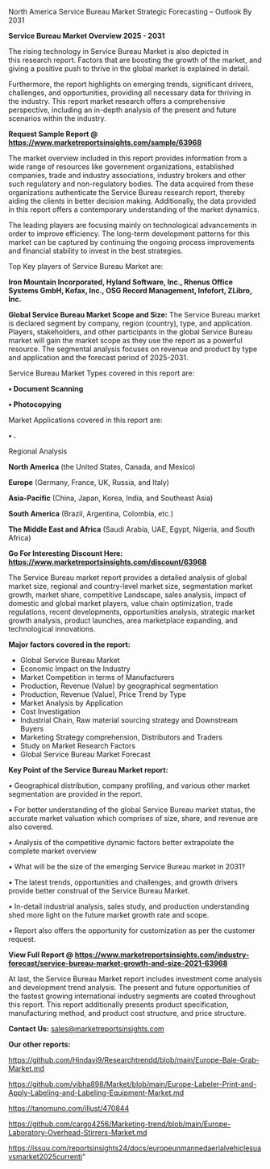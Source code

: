  North America Service Bureau Market Strategic Forecasting – Outlook By 2031

<Strong> Service Bureau Market Overview 2025 - 2031</strong>

The rising technology in Service Bureau Market is also depicted in this research report. Factors that are boosting the growth of the market, and giving a positive push to thrive in the global market is explained in detail.

Furthermore, the report highlights on emerging trends, significant drivers, challenges, and opportunities, providing all necessary data for thriving in the industry. This report market research offers a comprehensive perspective, including an in-depth analysis of the present and future scenarios within the industry.

<strong>Request Sample Report @ <a href=https://www.marketreportsinsights.com/sample/63968>https://www.marketreportsinsights.com/sample/63968</a></strong>

The market overview included in this report provides information from a wide range of resources like government organizations, established companies, trade and industry associations, industry brokers and other such regulatory and non-regulatory bodies. The data acquired from these organizations authenticate the Service Bureau research report, thereby aiding the clients in better decision making. Additionally, the data provided in this report offers a contemporary understanding of the market dynamics.

The leading players are focusing mainly on technological advancements in order to improve efficiency. The long-term development patterns for this market can be captured by continuing the ongoing process improvements and financial stability to invest in the best strategies.

Top Key players of Service Bureau Market are:

<strong>Iron Mountain Incorporated, Hyland Software, Inc., Rhenus Office Systems GmbH, Kofax, Inc., OSG Record Management, Infofort, ZLibro, Inc.</strong>

<strong><b>Global Service Bureau Market Scope and Size:</b></strong>
The Service Bureau market is declared segment by company, region (country), type, and application. Players, stakeholders, and other participants in the global Service Bureau market will gain the market scope as they use the report as a powerful resource. The segmental analysis focuses on revenue and product by type and application and the forecast period of 2025-2031.

Service Bureau Market Types covered in this report are:

<strong>• Document Scanning

• Photocopying</strong>

Market Applications covered in this report are:

<strong>• .</strong> 

Regional Analysis

<strong>North America</strong> (the United States, Canada, and Mexico)

<strong>Europe</strong> (Germany, France, UK, Russia, and Italy)

<strong>Asia-Pacific</strong> (China, Japan, Korea, India, and Southeast Asia)

<strong>South America</strong> (Brazil, Argentina, Colombia, etc.)

<strong>The Middle East and Africa</strong> (Saudi Arabia, UAE, Egypt, Nigeria, and South Africa)

<strong>Go For Interesting Discount Here: <a href=https://www.marketreportsinsights.com/discount/63968>https://www.marketreportsinsights.com/discount/63968</a></strong>

The Service Bureau market report provides a detailed analysis of global market size, regional and country-level market size, segmentation market growth, market share, competitive Landscape, sales analysis, impact of domestic and global market players, value chain optimization, trade regulations, recent developments, opportunities analysis, strategic market growth analysis, product launches, area marketplace expanding, and technological innovations.

<strong><b>Major factors covered in the report:</b></strong>
<ul>
  <li>Global Service Bureau Market </li>
  <li>Economic Impact on the Industry</li>
  <li>Market Competition in terms of Manufacturers</li>
  <li>Production, Revenue (Value) by geographical segmentation</li>
  <li>Production, Revenue (Value), Price Trend by Type</li>
  <li>Market Analysis by Application</li>
  <li>Cost Investigation</li>
  <li>Industrial Chain, Raw material sourcing strategy and Downstream Buyers</li>
  <li>Marketing Strategy comprehension, Distributors and Traders</li>
  <li>Study on Market Research Factors</li>
  <li>Global Service Bureau Market Forecast</li>
</ul>

<strong><b>Key Point of the Service Bureau Market report:</b></strong>

• Geographical distribution, company profiling, and various other market segmentation are provided in the report.

• For better understanding of the global Service Bureau market status, the accurate market valuation which comprises of size, share, and revenue are also covered.

• Analysis of the competitive dynamic factors better extrapolate the complete market overview

• What will be the size of the emerging Service Bureau market in 2031?

• The latest trends, opportunities and challenges, and growth drivers provide better construal of the Service Bureau Market.

• In-detail industrial analysis, sales study, and production understanding shed more light on the future market growth rate and scope.

• Report also offers the opportunity for customization as per the customer request.

<strong><b>View Full Report @ <a href=https://www.marketreportsinsights.com/industry-forecast/service-bureau-market-growth-and-size-2021-63968>https://www.marketreportsinsights.com/industry-forecast/service-bureau-market-growth-and-size-2021-63968</a></b></strong>


At last, the Service Bureau Market report includes investment come analysis and development trend analysis. The present and future opportunities of the fastest growing international industry segments are coated throughout this report. This report additionally presents product specification, manufacturing method, and product cost structure, and price structure.

<strong>Contact Us:</strong>
sales@marketreportsinsights.com

<strong>Our other reports:</strong>

<a href=https://github.com/Hindavi9/Researchtrendd/blob/main/Europe-Bale-Grab-Market.md>https://github.com/Hindavi9/Researchtrendd/blob/main/Europe-Bale-Grab-Market.md</a>

<a href=https://github.com/vibha898/Market/blob/main/Europe-Labeler-Print-and-Apply-Labeling-and-Labeling-Equipment-Market.md>https://github.com/vibha898/Market/blob/main/Europe-Labeler-Print-and-Apply-Labeling-and-Labeling-Equipment-Market.md</a>

<a href=https://tanomuno.com/illust/470844>https://tanomuno.com/illust/470844</a>

<a href=https://github.com/cargo4256/Marketing-trend/blob/main/Europe-Laboratory-Overhead-Stirrers-Market.md>https://github.com/cargo4256/Marketing-trend/blob/main/Europe-Laboratory-Overhead-Stirrers-Market.md</a>

<a href=https://issuu.com/reportsinsights24/docs/europeunmannedaerialvehiclesuavsmarket2025currenti>https://issuu.com/reportsinsights24/docs/europeunmannedaerialvehiclesuavsmarket2025currenti</a>"
